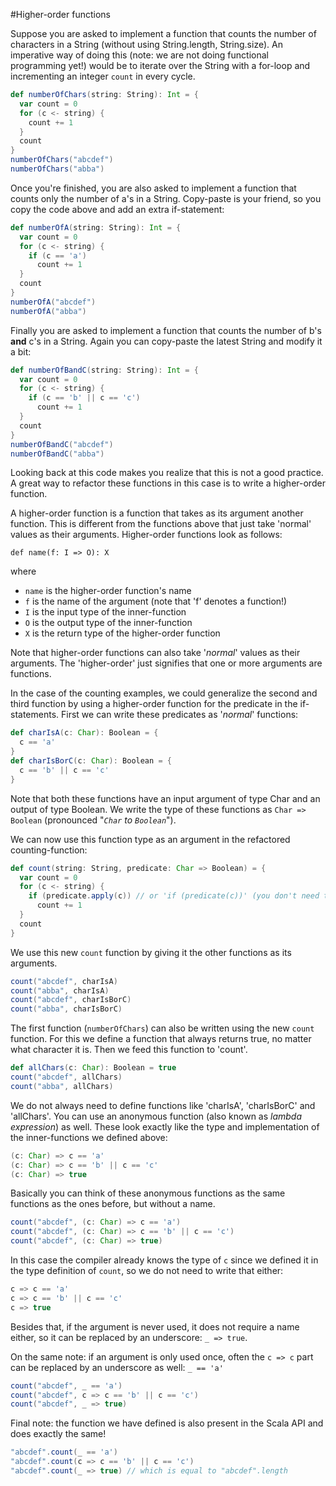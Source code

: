 #Higher-order functions

Suppose you are asked to implement a function that counts the number of characters in a String (without using String.length, String.size). An imperative way of doing this (note: we are not doing functional programming yet!) would be to iterate over the String with a for-loop and incrementing an integer `count` in every cycle.

```scala
def numberOfChars(string: String): Int = {
  var count = 0
  for (c <- string) {
    count += 1
  }
  count
}
numberOfChars("abcdef")
numberOfChars("abba")
```

Once you're finished, you are also asked to implement a function that counts only the number of a's in a String. Copy-paste is your friend, so you copy the code above and add an extra if-statement:

```scala
def numberOfA(string: String): Int = {
  var count = 0
  for (c <- string) {
    if (c == 'a')
      count += 1
  }
  count
}
numberOfA("abcdef")
numberOfA("abba")
```

Finally you are asked to implement a function that counts the number of b's **and** c's in a String. Again you can copy-paste the latest String and modify it a bit:

```scala
def numberOfBandC(string: String): Int = {
  var count = 0
  for (c <- string) {
    if (c == 'b' || c == 'c')
      count += 1
  }
  count
}
numberOfBandC("abcdef")
numberOfBandC("abba")
```

Looking back at this code makes you realize that this is not a good practice. A great way to refactor these functions in this case is to write a higher-order function.

A higher-order function is a function that takes as its argument another function. This is different from the functions above that just take 'normal' values as their arguments. Higher-order functions look as follows:

`def name(f: I => O): X`

where

* `name` is the higher-order function's name
* `f` is the name of the argument (note that 'f' denotes a function!)
* `I` is the input type of the inner-function
* `O` is the output type of the inner-function
* `X` is the return type of the higher-order function

Note that higher-order functions can also take '*normal*' values as their arguments. The 'higher-order' just signifies that one or more arguments are functions.

In the case of the counting examples, we could generalize the second and third function by using a higher-order function for the predicate in the if-statements. First we can write these predicates as '*normal*' functions:

```scala
def charIsA(c: Char): Boolean = {
  c == 'a'
}
def charIsBorC(c: Char): Boolean = {
  c == 'b' || c == 'c'
}
```

Note that both these functions have an input argument of type Char and an output of type Boolean. We write the type of these functions as `Char => Boolean` (pronounced "*`Char` to `Boolean`*").

We can now use this function type as an argument in the refactored counting-function:

```scala
def count(string: String, predicate: Char => Boolean) = {
  var count = 0
  for (c <- string) {
    if (predicate.apply(c)) // or 'if (predicate(c))' (you don't need to write 'apply'!)
      count += 1
  }
  count
}
```

We use this new `count` function by giving it the other functions as its arguments.

```scala
count("abcdef", charIsA)
count("abba", charIsA)
count("abcdef", charIsBorC)
count("abba", charIsBorC)
```

The first function (`numberOfChars`) can also be written using the new `count` function. For this we define a function that always returns true, no matter what character it is. Then we feed this function to 'count'.

```scala
def allChars(c: Char): Boolean = true
count("abcdef", allChars)
count("abba", allChars)
```

We do not always need to define functions like 'charIsA', 'charIsBorC' and 'allChars'. You can use an anonymous function (also known as *lambda expression*) as well. These look exactly like the type and implementation of the inner-functions we defined above:

```scala
(c: Char) => c == 'a'
(c: Char) => c == 'b' || c == 'c'
(c: Char) => true
```

Basically you can think of these anonymous functions as the same functions as the ones before, but without a name.

```scala
count("abcdef", (c: Char) => c == 'a')
count("abcdef", (c: Char) => c == 'b' || c == 'c')
count("abcdef", (c: Char) => true)
```

In this case the compiler already knows the type of `c` since we defined it in the type definition of `count`, so we do not need to write that either:

```scala
c => c == 'a'
c => c == 'b' || c == 'c'
c => true
```

Besides that, if the argument is never used, it does not require a name either, so it can be replaced by an underscore: `_ => true`.

On the same note: if an argument is only used once, often the `c => c` part can be replaced by an underscore as well: `_ == 'a'`

```scala
count("abcdef", _ == 'a')
count("abcdef", c => c == 'b' || c == 'c')
count("abcdef", _ => true)
```

Final note: the function we have defined is also present in the Scala API and does exactly the same!

```scala
"abcdef".count(_ == 'a')
"abcdef".count(c => c == 'b' || c == 'c')
"abcdef".count(_ => true) // which is equal to "abcdef".length
```
